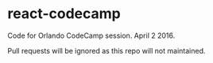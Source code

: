 # react-codecamp
Code for Orlando CodeCamp session. April 2 2016.

Pull requests will be ignored as this repo will not maintained.
